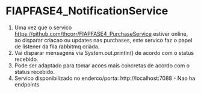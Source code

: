 # FIAPFASE4_NotificationService

1. Uma vez que o servico https://github.com/thcorr/FIAPFASE4_PurchaseService estiver online, ao disparar criacao ou updates nas purchases, este servico faz o papel de listener da fila rabbitmq criada.
2. Vai disparar mensagens via System.out.println() de acordo com o status recebido.
3. Pode ser adaptado para tomar acoes mais concretas de acordo com o status recebido.
4. Servico disponibilizado no enderco/porta: http://localhost:7088 - Nao ha endpoints
